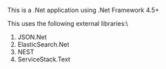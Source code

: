 This is a .Net application using .Net Framework 4.5+

This uses the following external libraries:\
  1. JSON.Net
  2. ElasticSearch.Net
  3. NEST
  4. ServiceStack.Text
  
